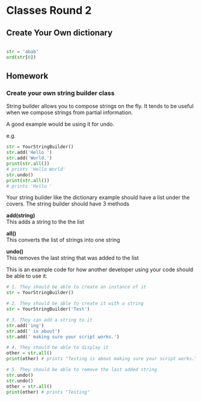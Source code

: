 # Classes Round 2

## Create Your Own dictionary

```python

str = 'abab'
ord(str[0])

```



## Homework


### Create your own string builder class

String builder allows you to compose strings on the fly. It tends to be useful when we compose strings from partial information.

A good example would be using it for undo.

e.g. 

```python
str = YourStringBuilder()
str.add('Hello ')
str.add('World.')
print(str.all()) 
# prints 'Hello World'
str.undo()
print(str.all()) 
# prints 'Hello '
```

Your string builder like the dictionary example should have a list under the covers. The string builder should have 3 methods

**add(string)**  
This adds a string to the the list

**all()**  
This converts the list of strings into one string

**undo()**  
This removes the last string that was added to the list





This is an example code for how another developer using your code should be able to use it:

```python
# 1. They should be able to create an instance of it
str = YourStringBuilder()

# 2. They should be able to create it with a string
str = YourStringBuilder('Test')

# 3. They can add a string to it
str.add('ing')
str.add(' is about')
str.add(' making sure your script works.')

# 4. They should be able to display it
other = str.all()
print(other) # prints "Testing is about making sure your script works.". it was constructed with 'Test' in part 2, 'ing' ' is about' '  making sure your script works.' were added in part 3

# 5. They should be able to remove the last added string
str.undo()
str.undo()
other = str.all()
print(other) # prints "Testing"

```
